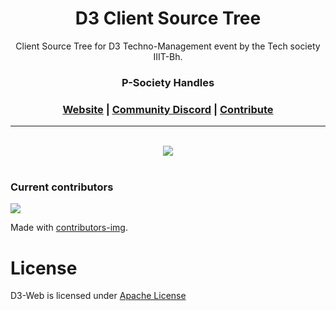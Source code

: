 <h1 align="center">
      D3 Client Source Tree
	<br>
</h1>


<div align="center">
Client Source Tree for D3 Techno-Management event by the Tech society IIIT-Bh.

<h3>P-Society Handles</h3>
<h3 align="center">
	<a href="https://dev-psoc.netlify.app/">Website</a>
	<span> | </span>
	<a href="https://discord.gg/UhmKJGMnan">Community Discord</a>
	<span> | </span>
	<a href="https://github.com/p-society/gc-server/blob/main/docs/CONTRIBUTING.md">Contribute</a>
</h3>

</div>

----------------------------------------

<div align="center">
<br/>
<img src='https://skillicons.dev/icons?i=react,js,tailwind' ></img>
</div>
<br/>


### Current contributors <a name="Current contributors"></a>

<a href="https://github.com/p-society/d3-web/graphs/contributors">
  <img src="https://contributors-img.web.app/image?repo=p-society/d3-web" />
</a>

Made with [contributors-img](https://contributors-img.web.app).

# License <a name="License"></a>
D3-Web is licensed under [Apache License](https://github.com/p-society/d3-web/blob/master/LICENSE)
